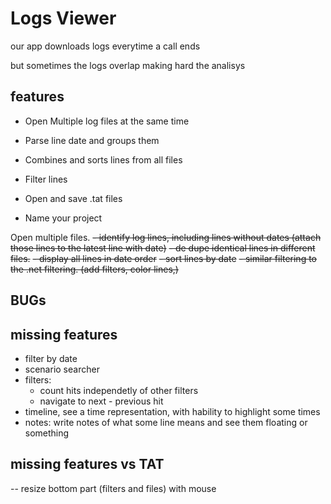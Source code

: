 # Logs Viewer

our app downloads logs everytime a call ends

but sometimes the logs overlap making hard the analisys

## features

- Open Multiple log files at the same time
- Parse line date and groups them
- Combines and sorts lines from all files

- Filter lines
- Open and save .tat files
- Name your project

Open multiple files.
~~- identify log lines, including lines without dates (attach those lines to the latest line with date)~~
~~- de dupe identical lines in different files.~~
~~- display all lines in date order~~
~~- sort lines by date~~
~~- similar filtering to the .net filtering. (add filters, color lines,)~~

## BUGs

## missing features

- filter by date
- scenario searcher
- filters:
  - count hits independetly of other filters
  - navigate to next - previous hit
- timeline, see a time representation, with hability to highlight some times
- notes: write notes of what some line means and see them floating or something

## missing features vs TAT

-- resize bottom part (filters and files) with mouse
